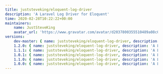 ```yaml
---
title: juststeveking/eloquent-log-driver
description: 'A Laravel Log Driver for Eloquent'
time: 2020-02-28T10:22:22+00:00
maintainers:
    name: JustSteveKing
    avatar_url: 'https://www.gravatar.com/avatar/d2037800355510489a08c0057fec3e7e?d=identicon'
versions:
    dev-master: { name: juststeveking/eloquent-log-driver, description: 'A Laravel Log Driver for Eloquent', keywords: [logging, eloquent, JustSteveKing], homepage: 'https://github.com/JustSteveKing/eloquent-log-driver', version: dev-master, version_normalized: dev-master, license: [MIT], authors: [{ name: 'Steve McDougall', email: juststevemcd@gmail.com, homepage: 'https://github.com/JustSteveKing', role: Developer }], source: { type: git, url: 'https://github.com/JustSteveKing/eloquent-log-driver.git', reference: 64082e9e5f58f23714b059b2a20bb6219b043f87 }, dist: { type: zip, url: 'https://api.github.com/repos/JustSteveKing/eloquent-log-driver/zipball/64082e9e5f58f23714b059b2a20bb6219b043f87', reference: 64082e9e5f58f23714b059b2a20bb6219b043f87, shasum: '' }, type: library, support: { source: 'https://github.com/JustSteveKing/eloquent-log-driver/tree/1.2.0', issues: 'https://github.com/JustSteveKing/eloquent-log-driver/issues' }, funding: [{ url: 'https://github.com/JustSteveKing', type: github }], time: '2020-11-04T08:09:59+00:00', autoload: { psr-4: { JustSteveKing\EloquentLogDriver\: src } }, extra: { branch-alias: { dev-master: 1.0-dev }, laravel: { providers: [JustSteveKing\EloquentLogDriver\ServiceProvider] } }, default-branch: true, require: { php: ~7.2, illuminate/support: ^6.0|^7.0|^8.0 }, require-dev: { phpunit/phpunit: '>=7.0', orchestra/testbench: ^4.0, squizlabs/php_codesniffer: ^3.0 } }
    1.2.0: { name: juststeveking/eloquent-log-driver, description: 'A Laravel Log Driver for Eloquent', keywords: [logging, eloquent, JustSteveKing], homepage: 'https://github.com/JustSteveKing/eloquent-log-driver', version: 1.2.0, version_normalized: 1.2.0.0, license: [MIT], authors: [{ name: 'Steve McDougall', email: juststevemcd@gmail.com, homepage: 'https://github.com/JustSteveKing', role: Developer }], source: { type: git, url: 'https://github.com/JustSteveKing/eloquent-log-driver.git', reference: 64082e9e5f58f23714b059b2a20bb6219b043f87 }, dist: { type: zip, url: 'https://api.github.com/repos/JustSteveKing/eloquent-log-driver/zipball/64082e9e5f58f23714b059b2a20bb6219b043f87', reference: 64082e9e5f58f23714b059b2a20bb6219b043f87, shasum: '' }, type: library, support: { source: 'https://github.com/JustSteveKing/eloquent-log-driver/tree/1.2.0', issues: 'https://github.com/JustSteveKing/eloquent-log-driver/issues' }, funding: [{ url: 'https://github.com/JustSteveKing', type: github }], time: '2020-11-04T08:09:59+00:00', autoload: { psr-4: { JustSteveKing\EloquentLogDriver\: src } }, extra: { branch-alias: { dev-master: 1.0-dev }, laravel: { providers: [JustSteveKing\EloquentLogDriver\ServiceProvider] } }, require: { php: ~7.2, illuminate/support: ^6.0|^7.0|^8.0 }, require-dev: { phpunit/phpunit: '>=7.0', orchestra/testbench: ^4.0, squizlabs/php_codesniffer: ^3.0 } }
    1.1.1: { name: juststeveking/eloquent-log-driver, description: 'A Laravel Log Driver for Eloquent', keywords: [logging, eloquent, JustSteveKing], homepage: 'https://github.com/JustSteveKing/eloquent-log-driver', version: 1.1.1, version_normalized: 1.1.1.0, license: [MIT], authors: [{ name: 'Steve McDougall', email: juststevemcd@gmail.com, homepage: 'https://github.com/JustSteveKing', role: Developer }], source: { type: git, url: 'https://github.com/JustSteveKing/eloquent-log-driver.git', reference: 756d8c0e3b3ca8b2c13f617af6c911292eb97ca0 }, dist: { type: zip, url: 'https://api.github.com/repos/JustSteveKing/eloquent-log-driver/zipball/756d8c0e3b3ca8b2c13f617af6c911292eb97ca0', reference: 756d8c0e3b3ca8b2c13f617af6c911292eb97ca0, shasum: '' }, type: library, support: { source: 'https://github.com/JustSteveKing/eloquent-log-driver/tree/1.1.1', issues: 'https://github.com/JustSteveKing/eloquent-log-driver/issues' }, time: '2020-03-05T08:51:48+00:00', autoload: { psr-4: { JustSteveKing\EloquentLogDriver\: src } }, extra: { branch-alias: { dev-master: 1.0-dev }, laravel: { providers: [JustSteveKing\EloquentLogDriver\ServiceProvider] } }, require: { php: ~7.2, illuminate/support: ^6.0|^7.0 }, require-dev: { phpunit/phpunit: '>=7.0', orchestra/testbench: ^4.0, squizlabs/php_codesniffer: ^3.0 } }
    1.0.1: { name: juststeveking/eloquent-log-driver, description: 'A Laravel Log Driver for Eloquent', keywords: [logging, eloquent, JustSteveKing], homepage: 'https://github.com/JustSteveKing/eloquent-log-driver', version: 1.0.1, version_normalized: 1.0.1.0, license: [MIT], authors: [{ name: 'Steve McDougall', email: juststevemcd@gmail.com, homepage: 'https://github.com/JustSteveKing', role: Developer }], source: { type: git, url: 'https://github.com/JustSteveKing/eloquent-log-driver.git', reference: c8b8ac50f968a041ab027b118dde7cf8bd3a6c48 }, dist: { type: zip, url: 'https://api.github.com/repos/JustSteveKing/eloquent-log-driver/zipball/c8b8ac50f968a041ab027b118dde7cf8bd3a6c48', reference: c8b8ac50f968a041ab027b118dde7cf8bd3a6c48, shasum: '' }, type: library, support: { source: 'https://github.com/JustSteveKing/eloquent-log-driver/tree/1.0.1', issues: 'https://github.com/JustSteveKing/eloquent-log-driver/issues' }, time: '2020-03-04T10:58:28+00:00', autoload: { psr-4: { JustSteveKing\EloquentLogDriver\: src } }, extra: { branch-alias: { dev-master: 1.0-dev }, laravel: { providers: [JustSteveKing\EloquentLogDriver\ServiceProvider] } }, require: { php: ~7.2, illuminate/support: ^6.0|^7.0 }, require-dev: { phpunit/phpunit: '>=7.0', orchestra/testbench: ^4.0, squizlabs/php_codesniffer: ^3.0 } }
    1.1.0: { name: juststeveking/eloquent-log-driver, description: 'A Laravel Log Driver for Eloquent', keywords: [logging, eloquent, JustSteveKing], homepage: 'https://github.com/JustSteveKing/eloquent-log-driver', version: 1.1.0, version_normalized: 1.1.0.0, license: [MIT], authors: [{ name: 'Steve McDougall', email: juststevemcd@gmail.com, homepage: 'https://github.com/JustSteveKing', role: Developer }], source: { type: git, url: 'https://github.com/JustSteveKing/eloquent-log-driver.git', reference: c8b8ac50f968a041ab027b118dde7cf8bd3a6c48 }, dist: { type: zip, url: 'https://api.github.com/repos/JustSteveKing/eloquent-log-driver/zipball/c8b8ac50f968a041ab027b118dde7cf8bd3a6c48', reference: c8b8ac50f968a041ab027b118dde7cf8bd3a6c48, shasum: '' }, type: library, support: { source: 'https://github.com/JustSteveKing/eloquent-log-driver/tree/master', issues: 'https://github.com/JustSteveKing/eloquent-log-driver/issues' }, time: '2020-03-04T10:58:28+00:00', autoload: { psr-4: { JustSteveKing\EloquentLogDriver\: src } }, extra: { branch-alias: { dev-master: 1.0-dev }, laravel: { providers: [JustSteveKing\EloquentLogDriver\ServiceProvider] } }, require: { php: ~7.2, illuminate/support: ^6.0|^7.0 }, require-dev: { phpunit/phpunit: '>=7.0', orchestra/testbench: ^4.0, squizlabs/php_codesniffer: ^3.0 } }
    1.0.0: { name: juststeveking/eloquent-log-driver, description: 'A Laravel Log Driver for Eloquent', keywords: [logging, eloquent, JustSteveKing], homepage: 'https://github.com/JustSteveKing/eloquent-log-driver', version: 1.0.0, version_normalized: 1.0.0.0, license: [MIT], authors: [{ name: 'Steve McDougall', email: juststevemcd@gmail.com, homepage: 'https://github.com/JustSteveKing', role: Developer }], source: { type: git, url: 'https://github.com/JustSteveKing/eloquent-log-driver.git', reference: c0a3fee6537087e8b68a39719dc195ef6e4ca591 }, dist: { type: zip, url: 'https://api.github.com/repos/JustSteveKing/eloquent-log-driver/zipball/c0a3fee6537087e8b68a39719dc195ef6e4ca591', reference: c0a3fee6537087e8b68a39719dc195ef6e4ca591, shasum: '' }, type: library, support: { source: 'https://github.com/JustSteveKing/eloquent-log-driver/tree/master', issues: 'https://github.com/JustSteveKing/eloquent-log-driver/issues' }, time: '2020-02-28T11:24:04+00:00', autoload: { psr-4: { JustSteveKing\EloquentLogDriver\: src } }, extra: { branch-alias: { dev-master: 1.0-dev }, laravel: { providers: [JustSteveKing\EloquentLogDriver\ServiceProvider] } }, require: { php: ~7.2, illuminate/support: ^6.0 }, require-dev: { phpunit/phpunit: '>=7.0', orchestra/testbench: ^4.0, squizlabs/php_codesniffer: ^3.0 } }
---
```

